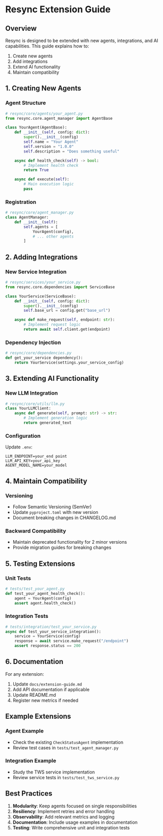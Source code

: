# Resync Extension Guide

## Overview

Resync is designed to be extended with new agents, integrations, and AI capabilities. This guide explains how to:

1. Create new agents
2. Add integrations
3. Extend AI functionality
4. Maintain compatibility

## 1. Creating New Agents

### Agent Structure
```python
# resync/core/agents/your_agent.py
from resync.core.agent_manager import AgentBase

class YourAgent(AgentBase):
    def __init__(self, config: dict):
        super().__init__(config)
        self.name = "Your Agent"
        self.version = "1.0.0"
        self.description = "Does something useful"

    async def health_check(self) -> bool:
        # Implement health check
        return True

    async def execute(self):
        # Main execution logic
        pass
```

### Registration
```python
# resync/core/agent_manager.py
class AgentManager:
    def __init__(self):
        self.agents = [
            YourAgent(config),
            # ... other agents
        ]
```

## 2. Adding Integrations

### New Service Integration
```python
# resync/services/your_service.py
from resync.core.dependencies import ServiceBase

class YourService(ServiceBase):
    def __init__(self, config: dict):
        super().__init__(config)
        self.base_url = config.get("base_url")

    async def make_request(self, endpoint: str):
        # Implement request logic
        return await self.client.get(endpoint)
```

### Dependency Injection
```python
# resync/core/dependencies.py
def get_your_service dependency():
    return YourService(settings.your_service_config)
```

## 3. Extending AI Functionality

### New LLM Integration
```python
# resync/core/utils/llm.py
class YourLLMClient:
    async def generate(self, prompt: str) -> str:
        # Implement generation logic
        return generated_text
```

### Configuration
Update `.env`:
```
LLM_ENDPOINT=your_end point
LLM_API_KEY=your_api_key
AGENT_MODEL_NAME=your_model
```

## 4. Maintain Compatibility

### Versioning
- Follow Semantic Versioning (SemVer)
- Update `pyproject.toml` with new version
- Document breaking changes in CHANGELOG.md

### Backward Compatibility
- Maintain deprecated functionality for 2 minor versions
- Provide migration guides for breaking changes

## 5. Testing Extensions

### Unit Tests
```python
# tests/test_your_agent.py
def test_your_agent_health_check():
    agent = YourAgent(config)
    assert agent.health_check()
```

### Integration Tests
```python
# tests/integration/test_your_service.py
async def test_your_service_integration():
    service = YourService(config)
    response = await service.make_request("/endpoint")
    assert response.status == 200
```

## 6. Documentation

For any extension:
1. Update `docs/extension-guide.md`
2. Add API documentation if applicable
3. Update README.md
4. Register new metrics if needed

## Example Extensions

### Agent Example
- Check the existing `CheckStatusAgent` implementation
- Review test cases in `tests/test_agent_manager.py`

### Integration Example
- Study the TWS service implementation
- Review service tests in `tests/test_tws_service.py`

## Best Practices

1. **Modularity**: Keep agents focused on single responsibilities
2. **Resiliency**: Implement retries and error handling
3. **Observability**: Add relevant metrics and logging
4. **Documentation**: Include usage examples in documentation
5. **Testing**: Write comprehensive unit and integration tests
